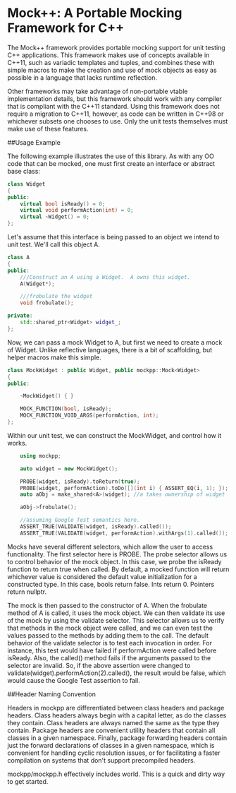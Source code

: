 Mock++: A Portable Mocking Framework for C++
============================================

The Mock++ framework provides portable mocking support for unit testing C++
applications.  This framework makes use of concepts available in C++11, such as
variadic templates and tuples, and combines these with simple macros to make the
creation and use of mock objects as easy as possible in a language that lacks
runtime reflection.

Other frameworks may take advantage of non-portable vtable implementation
details, but this framework should work with any compiler that is compliant with
the C++11 standard.  Using this framework does not require a migration to C++11,
however, as code can be written in C++98 or whichever subsets one chooses to
use. Only the unit tests themselves must make use of these features.

##Usage Example

The following example illustrates the use of this library.  As with any OO code
that can be mocked, one must first create an interface or abstract base class:

```c++
class Widget
{
public:
    virtual bool isReady() = 0;
    virtual void performAction(int) = 0;
    virtual ~Widget() = 0;
};
```

Let's assume that this interface is being passed to an object we intend to unit
test.  We'll call this object A.

```c++
class A
{
public:
    ///Construct an A using a Widget.  A owns this widget.
    A(Widget*);

    ///frobulate the widget
    void frobulate();

private:
    std::shared_ptr<Widget> widget_;
};
```

Now, we can pass a mock Widget to A, but first we need to create a mock of
Widget.  Unlike reflective languages, there is a bit of scaffolding, but helper
macros make this simple.

```c++
class MockWidget : public Widget, public mockpp::Mock<Widget>
{
public:

    ~MockWidget() { }

    MOCK_FUNCTION(bool, isReady);
    MOCK_FUNCTION_VOID_ARGS(performAction, int);
};
```

Within our unit test, we can construct the MockWidget, and control how it works.

```c++
    using mockpp;

    auto widget = new MockWidget();

    PROBE(widget, isReady).toReturn(true);
    PROBE(widget, performAction).toDo([](int i) { ASSERT_EQ(i, 1); });
    auto aObj = make_shared<A>(widget); //a takes ownership of widget

    aObj->frobulate();

    //assuming Google Test semantics here.
    ASSERT_TRUE(VALIDATE(widget, isReady).called());
    ASSERT_TRUE(VALIDATE(widget, performAction).withArgs(1).called());
```

Mocks have several different selectors, which allow the user to access
functionality.  The first selector here is PROBE.  The probe selector allows us
to control behavior of the mock object.  In this case, we probe the isReady
function to return true when called. By default, a mocked function will return
whichever value is considered the default value initialization for a constructed
type.  In this case, bools return false.  Ints return 0.  Pointers return
nullptr.

The mock is then passed to the constructor of A.  When the frobulate method of A
is called, it uses the mock object.  We can then validate its use of the mock by
using the validate selector.  This selector allows us to verify that methods in
the mock object were called, and we can even test the values passed to the
methods by adding them to the call.  The default behavior of the validate
selector is to test each invocation in order.  For instance, this test would
have failed if performAction were called before isReady.  Also, the called()
method fails if the arguments passed to the selector are invalid.  So, if the
above assertion were changed to validate(widget).performAction(2).called(), the
result would be false, which would cause the Google Test assertion to fail.

##Header Naming Convention

Headers in mockpp are differentiated between class headers and package headers.
Class headers always begin with a capital letter, as do the classes they
contain.  Class headers are always named the same as the type they contain.
Package headers are convenient utility headers that contain all classes in a
given namespace.  Finally, package forwarding headers contain just the forward
declarations of classes in a given namespace, which is convenient for handling
cyclic resolution issues, or for facilitating a faster compilation on systems
that don't support precompiled headers.

mockpp/mockpp.h effectively includes world.  This is a quick and dirty way to
get started.
